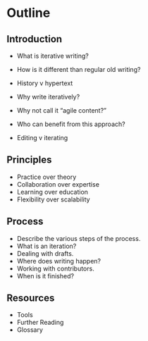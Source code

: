 # Outline

## Introduction

* What is iterative writing?
* How is it different than regular old writing?
* History v hypertext

* Why write iteratively?
* Why not call it “agile content?”
* Who can benefit from this approach?

* Editing v iterating

## Principles

* Practice over theory
* Collaboration over expertise
* Learning over education
* Flexibility over scalability

## Process

* Describe the various steps of the process.
* What is an iteration?
* Dealing with drafts.
* Where does writing happen?
* Working with contributors.
* When is it finished?

## Resources

* Tools
* Further Reading
* Glossary
